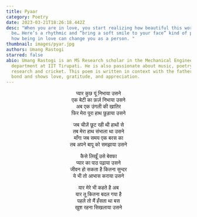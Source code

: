 ```yaml
---
title: Pyaar
category: Poetry
date: 2023-03-21T18:26:18.442Z
desc: "When you are in love, you start realizing how beautiful this world can
  be… Here’s a rhythmic and “bring a soft smile to your face” kind of poem about
  how being in love can change you as a person. "
thumbnail: images/pyar.jpg
authors: Umang Rastogi
starred: false
abio: Umang Rastogi is an MS Research scholar in the Mechanical Engineering
  department at IIT Tirupati. He is also passionate about music, poetry,
  research and cricket. This poem is written in context with the father-daughter
  bond and shows love, gratitude, and appreciation.
---
```

<p style="text-align: center;align:center;">
प्यार कुछ यूं निभाया उसने <br>
एक बेटी का फ़र्ज़ निभाया उसने <br>
अब एक उंगली की खातिर <br>
फिर मेरा पूरा हाथ छुड़ाया उसने <br>
</p>
<p style="text-align: center;align:center;">
जब चीज़ें छूट रही थी हाथों से <br>
तब मेरा हाथ संभाला था उसने <br>
माँगा जब समय एक बरस का <br>
तब अपने बापू को समझाया उसने <br>
</p>
<p style="text-align: center;align:center;">
कैसे लिखूँ उसे बेवफा <br>
प्यार का पाठ पढ़ाया उसने <br>
जीवन हो सकता है कितना सुन्दर <br>
ये भी तो आभास कराया उसने <br>
</p>
<p style="text-align: center;align:center;">
यार मेरे भी कहते है अब <br>
यार तू कितना बदल गया है <br>
पहले तो मैं हँसता था बस <br>
खुश रहना सिखलाया उसने <br>
</p>
